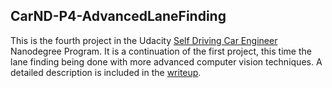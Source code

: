 ## CarND-P4-AdvancedLaneFinding

This is the fourth project in the Udacity [Self Driving Car Engineer](https://www.udacity.com/course/self-driving-car-engineer-nanodegree--nd013) Nanodegree Program. It is a continuation of the first project, this time the lane finding being done with more advanced computer vision techniques. A detailed description is included in the [writeup]().
